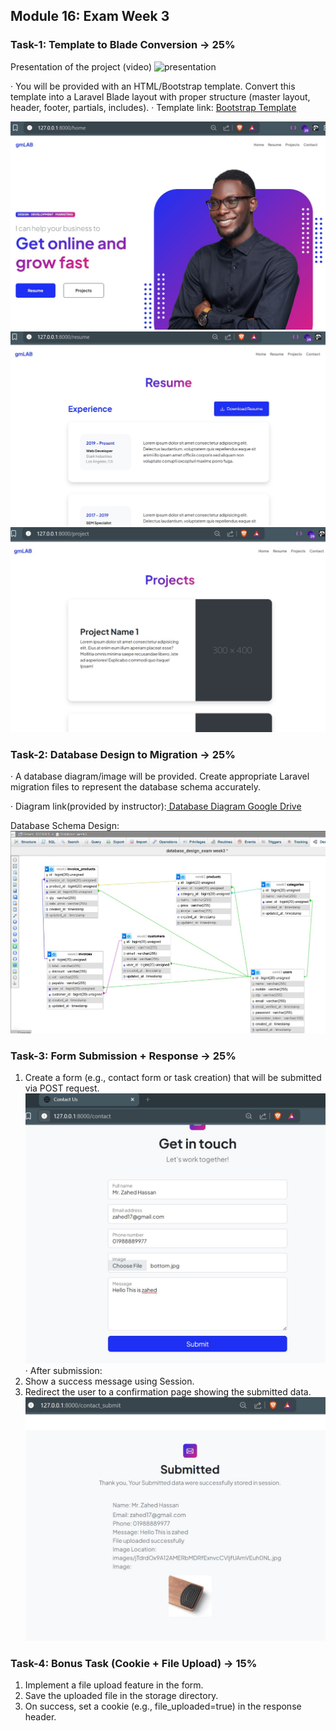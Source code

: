 ## Module 16: Exam Week 3
### Task-1: Template to Blade Conversion → 25%

Presentation of the project (video) 
![presentation]()

· You will be provided with an HTML/Bootstrap template. Convert this template into a Laravel Blade layout with proper structure (master layout, header, footer, partials, includes).
· Template link: [Bootstrap Template](https://startbootstrap.com/theme/personal)

<img src="screenshot/home.jpg" alt="Alt Text" style="width:350; height:250;">

<img src="screenshot/resume.jpg" alt="Alt Text" style="width:350; height:250;">


<img src="screenshot/project.jpg" alt="Alt Text" style="width:350; height:250;">

### Task-2: Database Design to Migration → 25%

· A database diagram/image will be provided. Create appropriate Laravel migration files to represent the database schema accurately.  

· Diagram link(provided by instructor):[ Database Diagram Google Drive](https://drive.google.com/file/d/14AfuWsc0YyCEYYG3PDdqL3xcH8VqrcTo/view)

Database Schema Design:
![submit](screenshot/database_design.jpg)

### Task-3: Form Submission + Response → 25%

1. Create a form (e.g., contact form or task creation) that will be submitted via POST request.
![submit](screenshot/contact.jpg)
· After submission:
2. Show a success message using Session.
3. Redirect the user to a confirmation page showing the submitted data.
![submit](screenshot/submit.jpg)
### Task-4: Bonus Task (Cookie + File Upload) → 15%

1. Implement a file upload feature in the form.
2. Save the uploaded file in the storage directory.
3. On success, set a cookie (e.g., file_uploaded=true) in the response header.